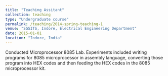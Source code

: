```yaml
---
title: "Teaching Assitant"
collection: teaching
type: "Undergraduate course"
permalink: /teaching/2014-spring-teaching-1
venue: "SGSITS, Indore, Electrical Engineering Department"
date: 2015-01-01
location: "Indore, India"
---
```


Conducted Microprocessor 8085 Lab. Experiments included writing programs for 8085 microprocessor in assembly language, converting those program into HEX codes and then feeding the HEX codes
in the 8085 microprocessor kit.

